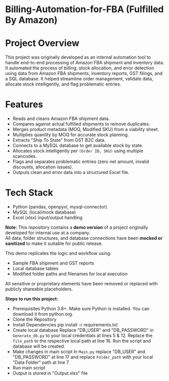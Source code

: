 # Billing-Automation-for-FBA (Fulfilled By Amazon)

# Project Overview
This project was originally developed as an internal automation tool to handle end-to-end processing of Amazon FBA shipment and inventory data. It automated the process of billing, stock allocation, and error detection using data from Amazon FBA shipments, inventory reports, GST filings, and a SQL database. It helped streamline order management, validate data, allocate stock intelligently, and flag problematic entries.

# Features
- Reads and cleans Amazon FBA shipment data.
- Compares against actual fulfilled shipments to remove duplicates.
- Merges product metadata (MOQ, Modified SKU) from a viability sheet.
- Multiplies quantity by MOQ for accurate stock planning.
- Extracts "Ship To State" from GST B2C data.
- Connects to a MySQL database to get available stock by state.
- Allocates stock intelligently per `(Order ID, SKU)` using multiple scancodes.
- Flags and separates problematic entries (zero net amount, invalid discounts, allocation issues).
- Outputs clean and error data into a structured Excel file.

# Tech Stack
- Python (pandas, openpyxl, mysql-connector)
- MySQL (local/mock database)
- Excel (xlsx) input/output handling

**Note:** This repository contains a **demo version** of a project originally developed for internal use at a company.  
All data, folder structures, and database connections have been **mocked or sanitized** to make it suitable for public release.

This demo replicates the logic and workflow using:
- Sample FBA shipment and GST reports
- Local database tables 
- Modified folder paths and filenames for local execution

All sensitive or proprietary elements have been removed or replaced with publicly shareable placeholders.

**Steps to run this project:**
- Prerequisites
  Python 3.8+. Make sure Python is installed. You can download it from python.org.
- Clone the Repository
- Install Dependencies
  pip install -r requirements.txt
- Create local database
  Replace "DB_USER" and "DB_PASSWORD" in `Generate_db.py` to your local credentials at lines 5 & 12. Replace the `file_path` to the respective local path at line 16. Run the script and database will be created.
- Make changes in main script
  In `Main.py` replace "DB_USER" and "DB_PASSWORD" at line 17 and replace `Folder_path` with your local "Data Folder" path at line 7.
- Run main script
- Output is stored in "Output.xlsx" file